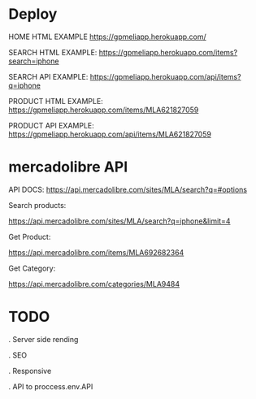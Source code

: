 # Deploy

HOME HTML EXAMPLE https://gpmeliapp.herokuapp.com/

SEARCH HTML EXAMPLE: https://gpmeliapp.herokuapp.com/items?search=iphone

SEARCH API EXAMPLE: https://gpmeliapp.herokuapp.com/api/items?q=iphone

PRODUCT HTML EXAMPLE: https://gpmeliapp.herokuapp.com/items/MLA621827059

PRODUCT API EXAMPLE: https://gpmeliapp.herokuapp.com/api/items/MLA621827059

# mercadolibre API

API DOCS: https://api.mercadolibre.com/sites/MLA/search?q=#options

Search products:

https://api.mercadolibre.com/sites/MLA/search?q=iphone&limit=4

Get Product:

https://api.mercadolibre.com/items/MLA692682364

Get Category:

https://api.mercadolibre.com/categories/MLA9484

# TODO

. Server side rending

. SEO

. Responsive

. API to proccess.env.API
